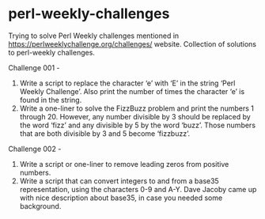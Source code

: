 # perl-weekly-challenges

Trying to solve Perl Weekly challenges mentioned in <url>https://perlweeklychallenge.org/challenges/</url> website.
Collection of solutions to perl-weekly challenges.

Challenge 001 - 
1. Write a script to replace the character ‘e’ with ‘E’ in the string ‘Perl Weekly Challenge’. Also print the number of times the character ‘e’ is found in the string.
2. Write a one-liner to solve the FizzBuzz problem and print the numbers 1 through 20. However, any number divisible by 3 should be replaced by the word ‘fizz’ and any divisible by 5 by the word ‘buzz’. Those numbers that are both divisible by 3 and 5 become ‘fizzbuzz’.

Challenge 002 - 
1. Write a script or one-liner to remove leading zeros from positive numbers.
2. Write a script that can convert integers to and from a base35 representation, using the characters 0-9 and A-Y. Dave Jacoby came up with nice description about base35, in case you needed some background.
